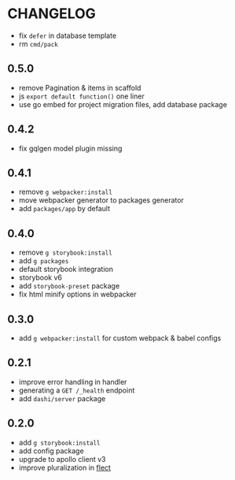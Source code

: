 # CHANGELOG

- fix `defer` in database template
- rm `cmd/pack`

## 0.5.0

- remove Pagination & items in scaffold
- js `export default function()` one liner
- use go embed for project migration files, add database package

## 0.4.2

- fix gqlgen model plugin missing

## 0.4.1

- remove `g webpacker:install`
- move webpacker generator to packages generator
- add `packages/app` by default

## 0.4.0

- remove `g storybook:install`
- add `g packages`
- default storybook integration
- storybook v6
- add `storybook-preset` package
- fix html minify options in webpacker

## 0.3.0

- add `g webpacker:install` for custom webpack & babel configs

## 0.2.1

- improve error handling in handler
- generating a `GET /_health` endpoint
- add `dashi/server` package

## 0.2.0

- add `g storybook:install`
- add config package
- upgrade to apollo client v3
- improve pluralization in [flect](https://github.com/swiftcarrot/flect)
